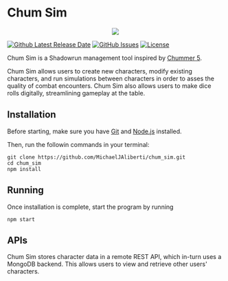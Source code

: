 # Chum Sim

<p align="center"><img src="src/frontend/images/favicon.ico"></p>

[![Github Latest Release Date](https://img.shields.io/github/release-date/MichaelJAliberti/chum_sim?label=Latest%20Milestone%20Release)](https://github.com/MichaelJAliberti/chum_sim/releases/latest)
[![GitHub Issues](https://img.shields.io/github/issues/MichaelJAliberti/chum_sim.svg)](https://github.com/MichaelJAliberti/chum_sim/issues)
[![License](https://img.shields.io/github/license/MichaelJAliberti/chum_sim)](https://opensource.org/licenses/MIT)

Chum Sim is a Shadowrun management tool inspired by [Chummer 5](https://github.com/chummer5a/chummer5a).

Chum Sim allows users to create new characters, modify existing characters, and run simulations between characters in order to asses the quality of combat encounters. Chum Sim also allows users to make dice rolls digitally, streamlining gameplay at the table.

## Installation

Before starting, make sure you have [Git](https://git-scm.com/) and [Node.js](https://nodejs.org/en/download/) installed.

Then, run the followin commands in your terminal:

```
git clone https://github.com/MichaelJAliberti/chum_sim.git
cd chum_sim
npm install
```

## Running

Once installation is complete, start the program by running

```
npm start
```

## APIs

Chum Sim stores character data in a remote REST API, which in-turn uses a MongoDB backend. This allows users to view and retrieve other users' characters.
